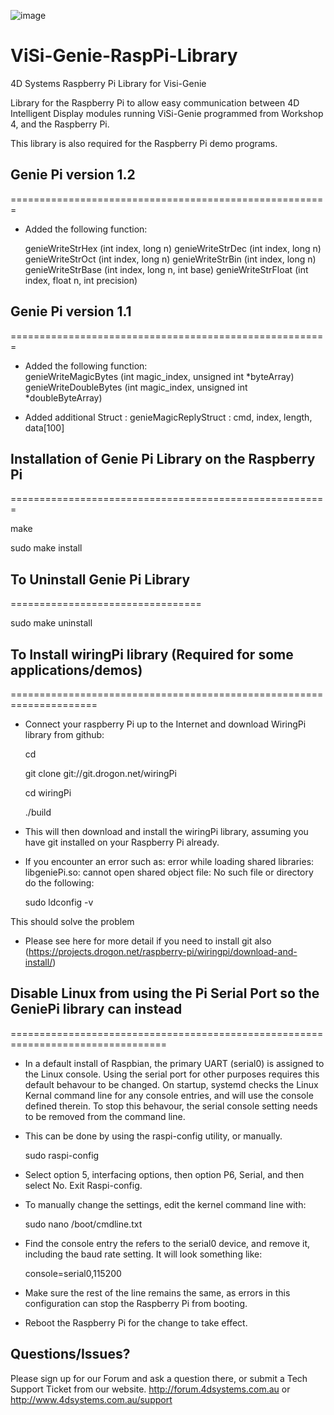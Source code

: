 ![image](http://www.4dsystems.com.au/downloads/4DLogo.png)

ViSi-Genie-RaspPi-Library
====================

4D Systems Raspberry Pi Library for Visi-Genie

Library for the Raspberry Pi to allow easy communication between 4D Intelligent Display modules running ViSi-Genie programmed from Workshop 4, and the Raspberry Pi.

This library is also required for the Raspberry Pi demo programs.

## Genie Pi version 1.2 
=======================================================
*	Added the following function:

	genieWriteStrHex	(int index, long n)
	genieWriteStrDec	(int index, long n)
	genieWriteStrOct	(int index, long n)
	genieWriteStrBin	(int index, long n)
	genieWriteStrBase	(int index, long n, int base)
	genieWriteStrFloat	(int index, float n, int precision)
	
## Genie Pi version 1.1 
=======================================================
*	Added the following function:	
	genieWriteMagicBytes	(int magic_index, unsigned int *byteArray) 
	genieWriteDoubleBytes	(int magic_index, unsigned int *doubleByteArray)
	
* 	Added additional Struct : 
		genieMagicReplyStruct :	cmd, index, length, data[100]	

		
		

## Installation of Genie Pi Library on the Raspberry Pi
=======================================================

  make

  sudo make install

## To Uninstall Genie Pi Library
=================================

  sudo make uninstall
  

## To Install wiringPi library (Required for some applications/demos)
=====================================================================
* Connect your raspberry Pi up to the Internet and download WiringPi library from github:
  
  
  cd
  
  git clone git://git.drogon.net/wiringPi
  
  cd wiringPi
  
  ./build
  
  
* This will then download and install the wiringPi library, assuming you have git installed on your Raspberry Pi already.

* If you encounter an error such as: error while loading shared libraries: libgeniePi.so: cannot open shared object file: No such file or directory
do the following:

  sudo ldconfig -v

This should solve the problem

* Please see here for more detail if you need to install git also (https://projects.drogon.net/raspberry-pi/wiringpi/download-and-install/)
  

## Disable Linux from using the Pi Serial Port so the GeniePi library can instead
=================================================================================
* In a default install of Raspbian, the primary UART (serial0) is assigned to the Linux console. Using the serial port for other purposes requires this default behavour to be changed. On startup, systemd checks the Linux Kernal command line for any console entries, and will use the console defined therein. To stop this behavour, the serial console setting needs to be removed from the command line.
* This can be done by using the raspi-config utility, or manually.

  sudo raspi-config

* Select option 5, interfacing options, then option P6, Serial, and then select No. Exit Raspi-config.

* To manually change the settings, edit the kernel command line with:

  sudo nano /boot/cmdline.txt

* Find the console entry the refers to the serial0 device, and remove it, including the baud rate setting. It will look something like:

  console=serial0,115200

* Make sure the rest of the line remains the same, as errors in this configuration can stop the Raspberry Pi from booting.

* Reboot the Raspberry Pi for the change to take effect.


## Questions/Issues?

Please sign up for our Forum and ask a question there, or submit a Tech Support Ticket from our website.
http://forum.4dsystems.com.au or http://www.4dsystems.com.au/support
